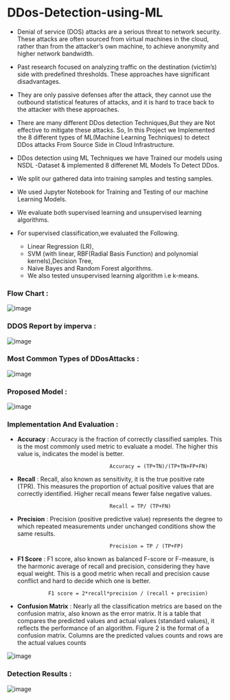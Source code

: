 # DDos-Detection-using-ML
* Denial of service (DOS) attacks are a serious threat to network security. These attacks are often sourced from virtual machines in the cloud, rather than from the attacker’s own machine, to achieve anonymity and higher network bandwidth.
* Past research focused on analyzing traffic on the destination (victim’s) side with predefined thresholds. These approaches have significant disadvantages.
* They are only passive defenses after the attack, they cannot use the outbound statistical features of attacks, and it is hard to trace back to the attacker with these approaches.
* There are many different DDos detection Techniques,But they are Not effective to mitigate these attacks.
  So, In this Project we Implemented the 8 different types of  ML(Machine Learning Techniques) to detect DDos attacks From Source Side in Cloud Infrastructure. 

* DDos detection using ML Techniques we have Trained our models using NSDL -Dataset & implemented 8 differenet ML Models To Detect DDos.
* We split our gathered data into training samples and testing samples.
* We used Jupyter Notebook for Training and Testing of our machine Learning Models.
* We evaluate both supervised learning and unsupervised learning algorithms. 
* For supervised classification,we evaluated the Following.
   - Linear Regression (LR),
   - SVM (with linear, RBF(Radial Basis Function) and polynomial kernels),Decision Tree,
   - Naive Bayes and Random Forest algorithms.
   - We also tested unsupervised learning algorithm i.e k-means.
### Flow Chart :
![image](https://user-images.githubusercontent.com/69844239/127862059-404a8c1e-65fd-42f6-a1b8-a31d9fd4b665.png)

### DDOS Report by imperva : 
![image](https://user-images.githubusercontent.com/69844239/127859906-4638bbf5-dd5a-4521-a0f0-e2ab06f30478.png)
### Most Common Types of DDosAttacks : 
![image](https://user-images.githubusercontent.com/69844239/127860077-fc633342-8ddf-44ad-86d7-4bb1f7cd12db.png)
### Proposed Model : 
![image](https://user-images.githubusercontent.com/69844239/127859722-42963e97-145c-42ac-9647-c471b7c7025f.png)
### **Implementation And Evaluation** :
* **Accuracy** : Accuracy is the fraction of correctly classified samples. This is the most commonly used metric to evaluate a model. The higher this value is, indicates the model is better.
                                    
                                    Accuracy = (TP+TN)/(TP+TN+FP+FN) 
* **Recall** : Recall, also known as sensitivity, it is the true positive rate (TPR). This measures the proportion of actual positive values that are correctly identified. Higher recall means fewer false negative values. 

                                    Recall = TP/ (TP+FN)



 
* **Precision** : Precision (positive predictive value) represents the degree to which repeated measurements under unchanged conditions show the same results.
                                    
                                    Precision = TP / (TP+FP)

* **F1 Score** : F1 score, also known as balanced F-score or F-measure, is the harmonic average of recall and precision, considering they have equal weight. This is a good metric when recall and precision cause conflict and hard to decide which one is better.

                F1 score = 2*recall*precision / (recall + precision)
* **Confusion Matrix** : Nearly all the classification metrics are based on the confusion matrix, also known as the error matrix. It is a table that compares the predicted values and actual values (standard values), it reflects the performance of an algorithm. Figure 2 is the format of a confusion matrix. Columns are the predicted values counts and rows are the actual values counts
                        
 ![image](https://user-images.githubusercontent.com/69844239/127862308-636eabe8-5a0f-4509-985f-7c3216e968ab.png)



 
    



### Detection Results :
![image](https://user-images.githubusercontent.com/69844239/127860197-ba1a5eb8-9746-46c7-9de8-edccd10ce881.png)






